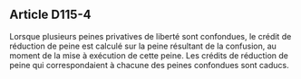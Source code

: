 Article D115-4
----
Lorsque plusieurs peines privatives de liberté sont confondues, le crédit de
réduction de peine est calculé sur la peine résultant de la confusion, au moment
de la mise à exécution de cette peine. Les crédits de réduction de peine qui
correspondaient à chacune des peines confondues sont caducs.
